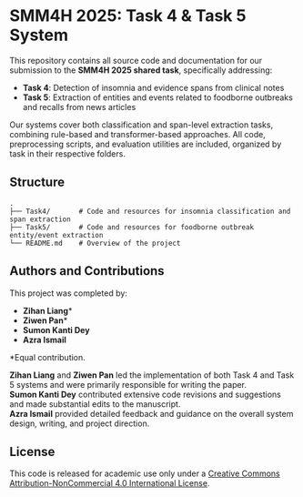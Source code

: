 # SMM4H 2025: Task 4 & Task 5 System

This repository contains all source code and documentation for our submission to the **SMM4H 2025 shared task**, specifically addressing:

- **Task 4**: Detection of insomnia and evidence spans from clinical notes
- **Task 5**: Extraction of entities and events related to foodborne outbreaks and recalls from news articles

Our systems cover both classification and span-level extraction tasks, combining rule-based and transformer-based approaches. All code, preprocessing scripts, and evaluation utilities are included, organized by task in their respective folders.

## Structure
```
.
├── Task4/       # Code and resources for insomnia classification and span extraction
├── Task5/       # Code and resources for foodborne outbreak entity/event extraction
└── README.md    # Overview of the project
```

## Authors and Contributions

This project was completed by:

- **Zihan Liang**\*  
- **Ziwen Pan**\*  
- **Sumon Kanti Dey**  
- **Azra Ismail**  

\*Equal contribution.

**Zihan Liang** and **Ziwen Pan** led the implementation of both Task 4 and Task 5 systems and were primarily responsible for writing the paper.  
**Sumon Kanti Dey** contributed extensive code revisions and suggestions and made substantial edits to the manuscript.  
**Azra Ismail** provided detailed feedback and guidance on the overall system design, writing, and project direction.

## License

This code is released for academic use only under a [Creative Commons Attribution-NonCommercial 4.0 International License](https://creativecommons.org/licenses/by-nc/4.0/).
